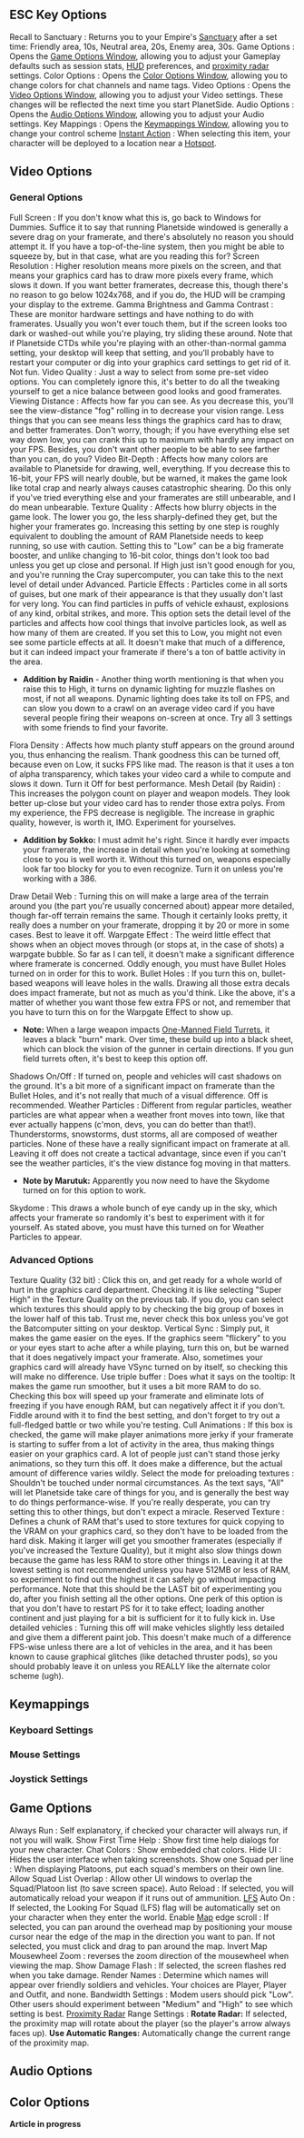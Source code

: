 ## ESC Key Options

Recall to Sanctuary : Returns you to your Empire's
[Sanctuary](../locations/Sanctuary.md) after a set time: Friendly area, 10s,
Neutral area, 20s, Enemy area, 30s. Game Options : Opens the
[Game Options Window](#Game_Options), allowing you to adjust your Gameplay
defaults such as session stats, [HUD](Heads-up_Display.md) preferences, and
[proximity radar](../terminology/Proximity_Map.md) settings. Color Options :
Opens the [Color Options Window](#Color_Options), allowing you to change colors
for chat channels and name tags. Video Options : Opens the
[Video Options Window](#Video_Options), allowing you to adjust your Video
settings. These changes will be reflected the next time you start PlanetSide.
Audio Options : Opens the [Audio Options Window](#Audio_Options), allowing you
to adjust your Audio settings. Key Mappings : Opens the
[Keymappings Window](#Keymappings), allowing you to change your control scheme
[Instant Action](../terminology/Instant_Action.md) : When selecting this item,
your character will be deployed to a location near a
[Hotspot](../terminology/Hotspot.md).

## Video Options

### General Options

Full Screen : If you don't know what this is, go back to Windows for Dummies.
Suffice it to say that running Planetside windowed is generally a severe drag on
your framerate, and there's absolutely no reason you should attempt it. If you
have a top-of-the-line system, then you might be able to squeeze by, but in that
case, what are you reading this for? Screen Resolution : Higher resolution means
more pixels on the screen, and that means your graphics card has to draw more
pixels every frame, which slows it down. If you want better framerates, decrease
this, though there's no reason to go below 1024x768, and if you do, the HUD will
be cramping your display to the extreme. Gamma Brightness and Gamma Contrast :
These are monitor hardware settings and have nothing to do with framerates.
Usually you won't ever touch them, but if the screen looks too dark or
washed-out while you're playing, try sliding these around. Note that if
Planetside CTDs while you're playing with an other-than-normal gamma setting,
your desktop will keep that setting, and you'll probably have to restart your
computer or dig into your graphics card settings to get rid of it. Not fun.
Video Quality : Just a way to select from some pre-set video options. You can
completely ignore this, it's better to do all the tweaking yourself to get a
nice balance between good looks and good framerates. Viewing Distance : Affects
how far you can see. As you decrease this, you'll see the view-distance "fog"
rolling in to decrease your vision range. Less things that you can see means
less things the graphics card has to draw, and better framerates. Don't worry,
though; if you have everything else set way down low, you can crank this up to
maximum with hardly any impact on your FPS. Besides, you don't want other people
to be able to see farther than you can, do you? Video Bit-Depth : Affects how
many colors are available to Planetside for drawing, well, everything. If you
decrease this to 16-bit, your FPS will nearly double, but be warned, it makes
the game look like total crap and nearly always causes catastrophic shearing. Do
this only if you've tried everything else and your framerates are still
unbearable, and I do mean unbearable. Texture Quality : Affects how blurry
objects in the game look. The lower you go, the less sharply-defined they get,
but the higher your framerates go. Increasing this setting by one step is
roughly equivalent to doubling the amount of RAM Planetside needs to keep
running, so use with caution. Setting this to "Low" can be a big framerate
booster, and unlike changing to 16-bit color, things don't look too bad unless
you get up close and personal. If High just isn't good enough for you, and
you're running the Cray supercomputer, you can take this to the next level of
detail under Advanced. Particle Effects : Particles come in all sorts of guises,
but one mark of their appearance is that they usually don't last for very long.
You can find particles in puffs of vehicle exhaust, explosions of any kind,
orbital strikes, and more. This option sets the detail level of the particles
and affects how cool things that involve particles look, as well as how many of
them are created. If you set this to Low, you might not even see some particle
effects at all. It doesn't make that much of a difference, but it can indeed
impact your framerate if there's a ton of battle activity in the area.

- **Addition by Raidin** - Another thing worth mentioning is that when you raise
  this to High, it turns on dynamic lighting for muzzle flashes on most, if not
  all weapons. Dynamic lighting does take its toll on FPS, and can slow you down
  to a crawl on an average video card if you have several people firing their
  weapons on-screen at once. Try all 3 settings with some friends to find your
  favorite.

Flora Density : Affects how much planty stuff appears on the ground around you,
thus enhancing the realism. Thank goodness this can be turned off, because even
on Low, it sucks FPS like mad. The reason is that it uses a ton of alpha
transparency, which takes your video card a while to compute and slows it down.
Turn it Off for best performance. Mesh Detail (by Raidin) : This increases the
polygon count on player and weapon models. They look better up-close but your
video card has to render those extra polys. From my experience, the FPS decrease
is negligible. The increase in graphic quality, however, is worth it, IMO.
Experiment for yourselves.

- **Addition by Sokko:** I must admit he's right. Since it hardly ever impacts
  your framerate, the increase in detail when you're looking at something close
  to you is well worth it. Without this turned on, weapons especially look far
  too blocky for you to even recognize. Turn it on unless you're working with
  a 386.

Draw Detail Web : Turning this on will make a large area of the terrain around
you (the part you're usually concerned about) appear more detailed, though
far-off terrain remains the same. Though it certainly looks pretty, it really
does a number on your framerate, dropping it by 20 or more in some cases. Best
to leave it off. Warpgate Effect : The weird little effect that shows when an
object moves through (or stops at, in the case of shots) a warpgate bubble. So
far as I can tell, it doesn't make a significant difference where framerate is
concerned. Oddly enough, you must have Bullet Holes turned on in order for this
to work. Bullet Holes : If you turn this on, bullet-based weapons will leave
holes in the walls. Drawing all those extra decals does impact framerate, but
not as much as you'd think. Like the above, it's a matter of whether you want
those few extra FPS or not, and remember that you have to turn this on for the
Warpgate Effect to show up.

- **Note:** When a large weapon impacts
  [One-Manned Field Turrets](../weapons/One-Manned_Field_Turret.md), it leaves a
  black "burn" mark. Over time, these build up into a black sheet, which can
  block the vision of the gunner in certain directions. If you gun field turrets
  often, it's best to keep this option off.

Shadows On/Off : If turned on, people and vehicles will cast shadows on the
ground. It's a bit more of a significant impact on framerate than the Bullet
Holes, and it's not really that much of a visual difference. Off is recommended.
Weather Particles : Different from regular particles, weather particles are what
appear when a weather front moves into town, like that ever actually happens
(c'mon, devs, you can do better than that!). Thunderstorms, snowstorms, dust
storms, all are composed of weather particles. None of these have a really
significant impact on framerate at all. Leaving it off does not create a
tactical advantage, since even if you can't see the weather particles, it's the
view distance fog moving in that matters.

- **Note by Marutuk:** Apparently you now need to have the Skydome turned on for
  this option to work.

Skydome : This draws a whole bunch of eye candy up in the sky, which affects
your framerate so randomly it's best to experiment with it for yourself. As
stated above, you must have this turned on for Weather Particles to appear.

### Advanced Options

Texture Quality (32 bit) : Click this on, and get ready for a whole world of
hurt in the graphics card department. Checking it is like selecting "Super High"
in the Texture Quality on the previous tab. If you do, you can select which
textures this should apply to by checking the big group of boxes in the lower
half of this tab. Trust me, never check this box unless you've got the
Batcomputer sitting on your desktop. Vertical Sync : Simply put, it makes the
game easier on the eyes. If the graphics seem "flickery" to you or your eyes
start to ache after a while playing, turn this on, but be warned that it does
negatively impact your framerate. Also, sometimes your graphics card will
already have VSync turned on by itself, so checking this will make no
difference. Use triple buffer : Does what it says on the tooltip: It makes the
game run smoother, but it uses a bit more RAM to do so. Checking this box will
speed up your framerate and eliminate lots of freezing if you have enough RAM,
but can negatively affect it if you don't. Fiddle around with it to find the
best setting, and don't forget to try out a full-fledged battle or two while
you're testing. Cull Animations : If this box is checked, the game will make
player animations more jerky if your framerate is starting to suffer from a lot
of activity in the area, thus making things easier on your graphics card. A lot
of people just can't stand those jerky animations, so they turn this off. It
does make a difference, but the actual amount of difference varies wildly.
Select the mode for preloading textures : Shouldn't be touched under normal
circumstances. As the text says, "All" will let Planetside take care of things
for you, and is generally the best way to do things performance-wise. If you're
really desperate, you can try setting this to other things, but don't expect a
miracle. Reserved Texture : Defines a chunk of RAM that's used to store textures
for quick copying to the VRAM on your graphics card, so they don't have to be
loaded from the hard disk. Making it larger will get you smoother framerates
(especially if you've increased the Texture Quality), but it might also slow
things down because the game has less RAM to store other things in. Leaving it
at the lowest setting is not recommended unless you have 512MB or less of RAM,
so experiment to find out the highest it can safely go without impacting
performance. Note that this should be the LAST bit of experimenting you do,
after you finish setting all the other options. One perk of this option is that
you don't have to restart PS for it to take effect; loading another continent
and just playing for a bit is sufficient for it to fully kick in. Use detailed
vehicles : Turning this off will make vehicles slightly less detailed and give
them a different paint job. This doesn't make much of a difference FPS-wise
unless there are a lot of vehicles in the area, and it has been known to cause
graphical glitches (like detached thruster pods), so you should probably leave
it on unless you REALLY like the alternate color scheme (ugh).

## Keymappings

### Keyboard Settings

### Mouse Settings

### Joystick Settings

## Game Options

Always Run : Self explanatory, if checked your character will always run, if not
you will walk. Show First Time Help : Show first time help dialogs for your new
character. Chat Colors : Show embedded chat colors. Hide UI : Hides the user
interface when taking screenshots. Show one Squad per line : When displaying
Platoons, put each squad's members on their own line. Allow Squad List Overlap :
Allow other UI windows to overlap the Squad/Platoon list (to save screen space).
Auto Reload : If selected, you will automatically reload your weapon if it runs
out of ammunition. [LFS](../terminology/LFS.md) Auto On : If selected, the
Looking For Squad (LFS) flag will be automatically set on your character when
they enter the world. Enable [Map](../terminology/Map.md) edge scroll : If
selected, you can pan around the overhead map by positioning your mouse cursor
near the edge of the map in the direction you want to pan. If not selected, you
must click and drag to pan around the map. Invert Map Mousewheel Zoom : reverses
the zoom direction of the mousewheel when viewing the map. Show Damage Flash :
If selected, the screen flashes red when you take damage. Render Names :
Determine which names will appear over friendly soldiers and vehicles. Your
choices are Player, Player and Outfit, and none. Bandwidth Settings : Modem
users should pick "Low". Other users should experiment between "Medium" and
"High" to see which setting is best.
[Proximity Radar](../terminology/Proximity_Map.md) Range Settings : **Rotate
Radar:** If selected, the proximity map will rotate about the player (so the
player's arrow always faces up). **Use Automatic Ranges:** Automatically change
the current range of the proximity map.

## Audio Options

## Color Options

**Article in progress**
